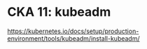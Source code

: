 # CKA 11: kubeadm

https://kubernetes.io/docs/setup/production-environment/tools/kubeadm/install-kubeadm/
